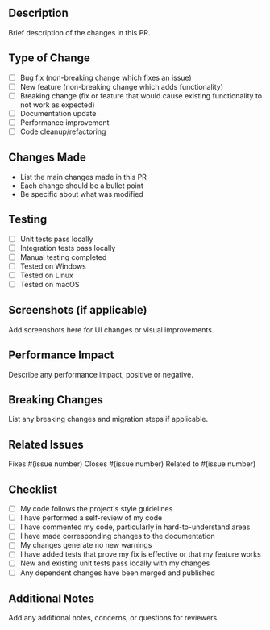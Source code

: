 ## Description

Brief description of the changes in this PR.

## Type of Change

- [ ] Bug fix (non-breaking change which fixes an issue)
- [ ] New feature (non-breaking change which adds functionality)
- [ ] Breaking change (fix or feature that would cause existing functionality to not work as expected)
- [ ] Documentation update
- [ ] Performance improvement
- [ ] Code cleanup/refactoring

## Changes Made

- List the main changes made in this PR
- Each change should be a bullet point
- Be specific about what was modified

## Testing

- [ ] Unit tests pass locally
- [ ] Integration tests pass locally
- [ ] Manual testing completed
- [ ] Tested on Windows
- [ ] Tested on Linux  
- [ ] Tested on macOS

## Screenshots (if applicable)

Add screenshots here for UI changes or visual improvements.

## Performance Impact

Describe any performance impact, positive or negative.

## Breaking Changes

List any breaking changes and migration steps if applicable.

## Related Issues

Fixes #(issue number)
Closes #(issue number)
Related to #(issue number)

## Checklist

- [ ] My code follows the project's style guidelines
- [ ] I have performed a self-review of my code
- [ ] I have commented my code, particularly in hard-to-understand areas
- [ ] I have made corresponding changes to the documentation
- [ ] My changes generate no new warnings
- [ ] I have added tests that prove my fix is effective or that my feature works
- [ ] New and existing unit tests pass locally with my changes
- [ ] Any dependent changes have been merged and published

## Additional Notes

Add any additional notes, concerns, or questions for reviewers.